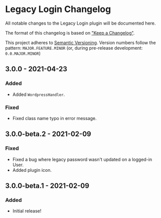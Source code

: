# Legacy Login Changelog

All notable changes to the Legacy Login plugin will be documented here.

The format of this changelog is based on ["Keep a Changelog"](http://keepachangelog.com/).

This project adheres to [Semantic Versioning](http://semver.org/). Version numbers follow the pattern: `MAJOR.FEATURE.MINOR` (or, during pre-release development: `0.0.MAJOR.MINOR`)


## 3.0.0 - 2021-04-23

### Added

- Added `WordpressHandler`.

### Fixed

- Fixed class name typo in error message.


## 3.0.0-beta.2 - 2021-02-09

### Fixed

- Fixed a bug where legacy password wasn't updated on a logged-in User.
- Added plugin icon.


## 3.0.0-beta.1 - 2021-02-09

### Added

- Initial release!

